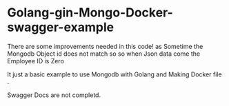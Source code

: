 # Golang-gin-Mongo-Docker-swagger-example
There are some improvements needed in this code!
as Sometime the Mongodb Object id does not match so so when Json data come the Employee ID is Zero 

It just a basic example to use Mongodb with Golang and Making Docker file .

Swagger Docs are not completd.
